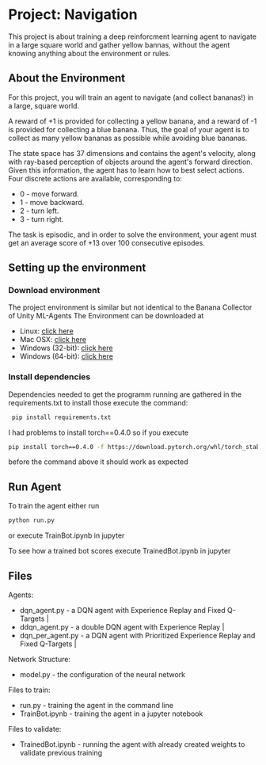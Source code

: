 # Project: Navigation
This project is about training a deep reinforcment learning agent to navigate in a large square world and gather yellow bannas, without the agent knowing anything about the environment or rules.

## About the Environment

For this project, you will train an agent to navigate (and collect bananas!) in a large, square world.

A reward of +1 is provided for collecting a yellow banana, and a reward of -1 is provided for collecting a blue banana. Thus, the goal of your agent is to collect as many yellow bananas as possible while avoiding blue bananas.

The state space has 37 dimensions and contains the agent's velocity, along with ray-based perception of objects around the agent's forward direction. Given this information, the agent has to learn how to best select actions. Four discrete actions are available, corresponding to:

* 0 - move forward.
* 1 - move backward.
* 2 - turn left.
* 3 - turn right.

The task is episodic, and in order to solve the environment, your agent must get an average score of +13 over 100 consecutive episodes.

## Setting up the environment

### Download environment
The project environment is similar but not identical to the Banana Collector of Unity ML-Agents
The Environment can be downloaded at

* Linux: [click here](https://s3-us-west-1.amazonaws.com/udacity-drlnd/P1/Banana/Banana_Linux.zip)
* Mac OSX: [click here](https://s3-us-west-1.amazonaws.com/udacity-drlnd/P1/Banana/Banana.app.zip)
* Windows (32-bit): [click here](https://s3-us-west-1.amazonaws.com/udacity-drlnd/P1/Banana/Banana_Windows_x86.zip)
* Windows (64-bit): [click here](https://s3-us-west-1.amazonaws.com/udacity-drlnd/P1/Banana/Banana_Windows_x86_64.zip)

### Install dependencies
Dependencies needed to get the programm running are gathered in the requirements.txt to install those execute the command:

```bash
 pip install requirements.txt
```

I had problems to install torch==0.4.0 so if you execute 

```bash
pip install torch==0.4.0 -f https://download.pytorch.org/whl/torch_stable.html 
```

before the command above it should work as expected

## Run Agent

To train the agent either run

```bash
python run.py 
```

or execute TrainBot.ipynb in jupyter

To see how a trained bot scores execute TrainedBot.ipynb in jupyter

## Files
Agents:

* dqn_agent.py - a DQN agent with Experience Replay and Fixed Q-Targets |
* ddqn_agent.py - a double DQN agent with Experience Replay |
* dqn_per_agent.py - a DQN agent with Prioritized Experience Replay and Fixed Q-Targets |

Network Structure:

* model.py - the configuration of the neural network

Files to train:

* run.py - training the agent in the command line
* TrainBot.ipynb - training the agent in a jupyter notebook

Files to validate:

* TrainedBot.ipynb - running the agent with already created weights to validate previous training